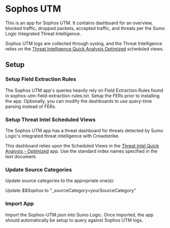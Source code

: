# Sophos UTM

This is an app for Sophos UTM. It contains dashboard for an overview, blocked traffic, dropped packets, accepted traffic,  and threats per the Sumo Logic Integrated Threat Intelligence. 

Sophos UTM logs are collected through syslog, and the Threat Intelligence relies on the [Threat Intelligence Quick Analysis Optimized](https://github.com/SumoLogic/sumologic-content/tree/master/Sumo-Logic-Tools/Threat_Intelligence_Optimized) scheduled views. 


## Setup

### Setup Field Extraction Rules

The Sophos UTM app's queries heavily rely on Field Extraction Rules found in sophos-utm-field-extraction-rules.txt. Setup the FERs prior to installing the app. Optionally, you can modify the dashboards to use query-time parsing instead of FERs.

### Setup Threat Intel Scheduled Views

The Sophos UTM app has a threat dashboard for threats detected by Sumo Logic's integrated threat intelligence with Crowdstrike.

This dashboard relies upon the Scheduled Views in the [Threat Intel Quick Analysis - Optimized](https://github.com/SumoLogic/sumologic-content/blob/master/Sumo-Logic-Tools/Threat_Intelligence_Optimized/scheduled_views.txt) app. Use the standard index names specified in the text document.

### Update Source Categories

Update source categories to the appropriate one(s):

Update *$$Sophos* to "_sourceCategory=yourSourceCategory"

### Import App

Import the Sophos-UTM.json into Sumo Logic. Once imported, the app should automatically be setup to query against Sophos UTM logs. 